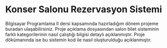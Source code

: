 # Konser Salonu Rezervasyon Sistemi
Bilgisayar Programlama II dersi kapsamında hazırladığım dönem projeme buradan ulaşabilirsiniz.
Proje açıklama dosyasından salon bilet sisteminin farklı kategorilerinin nasıl çalıştığı bilgisi detaylı açıklanmıştır.
Proje dökümanında ise bu sistemin kod ile nasıl oluşturulduğu açıklanmıştır.
